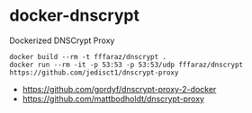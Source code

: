 # docker-dnscrypt
Dockerized DNSCrypt Proxy

```
docker build --rm -t fffaraz/dnscrypt .
docker run --rm -it -p 53:53 -p 53:53/udp fffaraz/dnscrypt
https://github.com/jedisct1/dnscrypt-proxy
```

* https://github.com/gordyf/dnscrypt-proxy-2-docker
* https://github.com/mattbodholdt/dnscrypt-proxy
